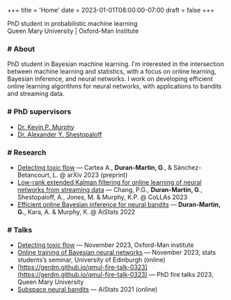 +++
title = 'Home'
date = 2023-01-01T08:00:00-07:00
draft = false
+++

PhD student in probabilistic machine learning  
Queen Mary University | Oxford-Man Institute

### # About
PhD student in Bayesian machine learning.
I'm interested in the intersection between machine learning and statistics, with a focus on online learning, Bayesian inference, and neural networks.
I work on developing efficient online learning algorithms for neural networks, with applications to bandits and streaming data.

### # PhD supervisors
- [Dr. Kevin P. Murphy](https://www.cs.ubc.ca/~murphyk/)
- [Dr. Alexander Y. Shestopaloff](https://www.utstat.utoronto.ca/~alexander/)

### # Research
- [Detecting toxic flow](https://arxiv.org/abs/2312.05827) — Cartea A., **Duran-Martin, G**., & Sánchez-Betancourt, L. @ arXiv 2023 (preprint)
- [Low-rank extended Kalman filtering for online learning of neural networks from streaming data](https://proceedings.mlr.press/v232/chang23a.html) — Chang, P.G., **Duran-Martin, G**., Shestopaloff, A., Jones, M. & Murphy, K.P. @ CoLLAs 2023
- [Efficient online Bayesian inference for neural bandits](https://proceedings.mlr.press/v151/duran-martin22a.html) — **Duran-Martin, G.**, Kara, A. & Murphy, K. @ AiStats 2022

### # Talks
 - [Detecting toxic flow](http://gerdm.github.io/toxic-flow-talk) — November 2023, Oxford-Man institute
 - [Online training of Bayesian neural networks](https://gerdm.github.io/online-bnn-talk/) — November 2023, stats students’s seminar, University of Edinburgh (online)
 - [https://gerdm.github.io/qmul-fire-talk-0323](https://gerdm.github.io/qmul-fire-talk-0323) — PhD fire talks 2023, Queen Mary University
- [Subspace neural bandits](https://probml.github.io/bandits/) — AiStats 2021 (online)